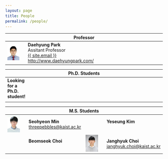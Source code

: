 ```yaml
---
layout: page
title: People
permalink: /people/
---
```


<!--
If you want to change the style of the table, please look at the table tags in _sass/_layout.scss.
-->

<!---------------- Professor --------------------->
<table>
<colgroup>
<col width="15%" />
<col width="35%" />
<col width="15%" />
<col width="35%" />
</colgroup>
<thead>
<tr>
<th class="caption" colspan="4">Professor</th>
</tr>
</thead>
<tbody>
<tr>
<td>
    <a href="/assets/people/daehyung_park.jpg" data-lightbox="Daehyung Park" >
      <img style="width: 75%" src="/assets/people/daehyung_park.jpg">
      </a>
</td>
<td>
    <b>Daehyung Park</b><br>
    Assitant Professor<br>
    <a href="mailto:{{ site.email}}">
       <i class="fa fa-envelope-o"></i>
       <span class="username">{{ site.email }}</span>
    </a>
    <br>
    <a href="http://www.daehyungpark.com">http://www.daehyungpark.com/</a>
</td>
<td></td>
<td></td>
</tr>
</tbody>
</table>

<!---------------- Postdoc and Ph.D --------------------->
<table>
<colgroup>
<col width="15%" />
<col width="35%" />
<col width="15%" />
<col width="35%" />
</colgroup>
<thead>
<tr>
<th class="caption" colspan="4">Ph.D. Students</th>
</tr>
</thead>
<tbody>

<tr>

<!-- None -->
<td>
    <b>Looking for a Ph.D. student!</b><br>
</td>
<td>
</td>
</tr>

<tr>
<td colspan="2">
</td>
<td colspan="2">
</td>
</tr>
</tbody>


<!---------------- Master --------------------->
<table>
<colgroup>
<col width="15%" />
<col width="35%" />
<col width="15%" />
<col width="35%" />
</colgroup>
<thead>
<tr>
<th class="caption" colspan="4">M.S. Students</th>
</tr>
</thead>
<tbody>

<tr>

<!-- Seohyeon Min -->
<td>
    <a href="/assets/people/seohyeon_min.jpg" data-lightbox="Seohyeon Min" >
      <img style="width: 75%" src="/assets/people/seohyeon_min.jpg">
      </a>
</td>
<td>
    <b>Seohyeon Min</b><br>
    <a href="mailto:threepebbles@kaist.ac.kr">
       <i class="fa fa-envelope-o"></i>
       <span class="username">threepebbles@kaist.ac.kr</span>
    </a>
    <br>
</td>

<!-- Yeseung Kim -->
<td>
</td>
<td>
    <b>Yeseung Kim</b><br>
    <br>
</td>
</tr>

<tr>
<!-- Beomseok Choi -->
<td>
</td>
<td>
    <b>Beomseok Choi</b><br>
    <br>
</td>

<!-- Janghyuk Choi -->
<td>
    <a href="/assets/people/janghyuk_choi.jpg" data-lightbox="Janghyuk Choi" >
      <img style="width: 75%" src="/assets/people/janghyuk_choi.jpg">
      </a>
</td>
<td>
    <b>Janghyuk Choi</b><br>
    <a href="mailto:janghyuk.choi@kaist.ac.kr">
       <i class="fa fa-envelope-o"></i>
       <span class="username">janghyuk.choi@kaist.ac.kr</span>
    </a>
    <br>
</td>

</tr>
</tbody>



<!---------------- Undergrads --------------------->


<!---------------- Alum. --------------------->

</table>

